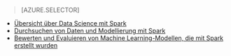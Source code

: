 > [AZURE.SELECTOR]
- [Übersicht über Data Science mit Spark](../articles/machine-learning-data-science-spark-overview.md)
- [Durchsuchen von Daten und Modellierung mit Spark](../articles/machine-learning/machine-learning-data-science-spark-data-exploration-modeling.md)
- [Bewerten und Evaluieren von Machine Learning-Modellen, die mit Spark erstellt wurden](../articles/machine-learning/machine-learning-data-science-spark-model-consumption.md)

<!---HONumber=AcomDC_0420_2016-->